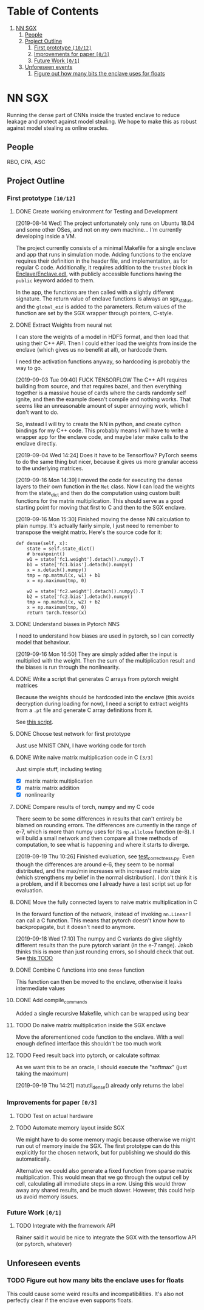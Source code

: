 
# Table of Contents

1.  [NN SGX](#org79de442)
    1.  [People](#org01062e0)
    2.  [Project Outline](#org8c488e9)
        1.  [First prototype <code>[10/12]</code>](#org485c92d)
        2.  [Improvements for paper <code>[0/3]</code>](#orgae288de)
        3.  [Future Work <code>[0/1]</code>](#orgba05680)
    3.  [Unforeseen events](#org0c27216)
        1.  [Figure out how many bits the enclave uses for floats](#org92a9b70)


<a id="org79de442"></a>

# NN SGX

Running the dense part of CNNs inside the trusted enclave to reduce leakage and protect against model stealing.
We hope to make this as robust against model stealing as online oracles.


<a id="org01062e0"></a>

## People

RBO, CPA, ASC


<a id="org8c488e9"></a>

## Project Outline


<a id="org485c92d"></a>

### First prototype <code>[10/12]</code>

1.  DONE Create working environment for Testing and Development

    <span class="timestamp-wrapper"><span class="timestamp">[2019-08-14 Wed]</span></span>
    The project unfortunately only runs on Ubuntu 18.04 and some other OSes, and not on my own machine&#x2026;
    I'm currently developing inside a VM.
    
    The project currently consists of a minimal Makefile for a single enclave and app that runs in simulation mode.
    Adding functions to the enclave requires their definition in the header file, and implementation, as for regular C code.
    Additionally, it requires addition to the `trusted` block in [Enclave/Enclave.edl](Enclave/Enclave.edl), with publicly accessible functions having the `public` keyword added to them.
    
    In the app, the functions are then called with a slightly different signature.
    The return value of enclave functions is always an sgx<sub>status</sub>, and the `global_eid` is added to the parameters.
    Return values of the function are set by the SGX wrapper through pointers, C-style.

2.  DONE Extract Weights from neural net

    I can store the weights of a model in HDF5 format, and then load that using their C++ API.
    Then I could either load the weights from inside the enclave (which gives us no benefit at all), or hardcode them.
    
    I need the activation functions anyway, so hardcoding is probably the way to go.
    
    <span class="timestamp-wrapper"><span class="timestamp">[2019-09-03 Tue 09:40]</span></span>
    FUCK TENSORFLOW
    The C++ API requires building from source, and that requires bazel, and then everything together is a massive house of cards where the cards randomly self ignite, and then the example doesn't compile and nothing works.
    That seems like an unreasonable amount of super annoying work, which I don't want to do.
    
    So, instead I will try to create the NN in python, and create cython bindings for my C++ code.
    This probably means I will have to write a wrapper app for the enclave code, and maybe later make calls to the enclave directly.
    
    <span class="timestamp-wrapper"><span class="timestamp">[2019-09-04 Wed 14:24]</span></span>
    Does it have to be Tensorflow?
    PyTorch seems to do the same thing but nicer, because it gives us more granular access to the underlying matrices.
    
    <span class="timestamp-wrapper"><span class="timestamp">[2019-09-16 Mon 14:39]</span></span>
    I moved the code for executing the dense layers to their own function in the `Net` class.
    Now I can load the weights from the state<sub>dict</sub> and then do the computation using custom built functions for the matrix multiplication.
    This should serve as a good starting point for moving that first to C and then to the SGX enclave.
    
    <span class="timestamp-wrapper"><span class="timestamp">[2019-09-16 Mon 15:30]</span></span>
    Finished moving the dense NN calculation to plain numpy.
    It's actually fairly simple, I just need to remember to transpose the weight matrix.
    Here's the source code for it:
    
        def dense(self, x):
            state = self.state_dict()
            # breakpoint()
            w1 = state['fc1.weight'].detach().numpy().T
            b1 = state['fc1.bias'].detach().numpy()
            x = x.detach().numpy()
            tmp = np.matmul(x, w1) + b1
            x = np.maximum(tmp, 0)
        
            w2 = state['fc2.weight'].detach().numpy().T
            b2 = state['fc2.bias'].detach().numpy()
            tmp = np.matmul(x, w2) + b2
            x = np.maximum(tmp, 0)
            return torch.Tensor(x)

3.  DONE Understand biases in Pytorch NNS

    I need to understand how biases are used in pytorch, so I can correctly model that behaviour.
    
    <span class="timestamp-wrapper"><span class="timestamp">[2019-09-16 Mon 16:50]</span></span>
    They are simply added after the input is multiplied with the weight.
    Then the sum of the multiplication result and the biases is run through the nonlinearity.

4.  DONE Write a script that generates C arrays from pytorch weight matrices

    Because the weights should be hardcoded into the enclave (this avoids decryption during loading for now), I need a script to extract weights from a `.pt` file and generate C array definitions from it.
    
    See [this script](./python/torch/gen_headers.py).

5.  DONE Choose test network for first prototype

    Just use MNIST CNN, I have working code for torch

6.  DONE Write naive matrix multiplication code in C <code>[3/3]</code>

    Just simple stuff, including testing
    
    -   [X] matrix matrix multiplication
    -   [X] matrix matrix addition
    -   [X] nonlinearity

7.  DONE Compare results of torch, numpy and my C code

    There seem to be some differences in results that can't entirely be blamed on rounding errors.
    The differences are currently in the range of e-7, which is more than numpy uses for its `np.allclose` function (e-8).
    I will build a small network and then compare all three methods of computation, to see what is happening and where it starts to diverge.
    
    <span class="timestamp-wrapper"><span class="timestamp">[2019-09-19 Thu 10:26]</span></span>
    Finished evaluation, see [test<sub>correctness.py</sub>](test_correctness.py).
    Even though the differences are around e-6, they seem to be normal distributed, and the max/min increases with increased matrix size (which strengthens my belief in the normal distribution).
    I don't think it is a problem, and if it becomes one I already have a test script set up for evaluation.

8.  DONE Move the fully connected layers to naive matrix multiplication in C

    In the forward function of the network, instead of invoking `nn.Linear` I can call a C function.
    This means that pytorch doesn't know how to backpropagate, but it doesn't need to anymore.
    
    <span class="timestamp-wrapper"><span class="timestamp">[2019-09-18 Wed 17:10]</span></span>
    The numpy and C variants do give slightly different results than the pure pytorch variant (in the e-7 range).
    Jakob thinks this is more than just rounding errors, so I should check that out.
    See [this TODO](#orgd276bad)

9.  DONE Combine C functions into one `dense` function

    This function can then be moved to the enclave, otherwise it leaks intermediate values

10. DONE Add compile<sub>commands</sub>

    Added a single recursive Makefile, which can be wrapped using bear

11. TODO Do naive matrix multiplication inside the SGX enclave

    Move the aforementioned code function to the enclave.
    With a well enough defined interface this shouldn't be too much work

12. TODO Feed result back into pytorch, or calculate softmax

    As we want this to be an oracle, I should execute the "softmax" (just taking the maximum)
    
    <span class="timestamp-wrapper"><span class="timestamp">[2019-09-19 Thu 14:21]</span></span>
    matutil<sub>dense</sub>() already only returns the label


<a id="orgae288de"></a>

### Improvements for paper <code>[0/3]</code>

1.  TODO Test on actual hardware

2.  TODO Automate memory layout inside SGX

    We might have to do some memory magic because otherwise we might run out of memory inside the SGX.
    The first prototype can do this explicitly for the chosen network, but for publishing we should do this automatically.
    
    Alternative we could also generate a fixed function from sparse matrix multiplication.
    This would mean that we go through the output cell by cell, calculating all immediate steps in a row.
    Using this would throw away any shared results, and be much slower.
    However, this could help us avoid memory issues.


<a id="orgba05680"></a>

### Future Work <code>[0/1]</code>

1.  TODO Integrate with the framework API

    Rainer said it would be nice to integrate the SGX with the tensorflow API (or pytorch, whatever)


<a id="org0c27216"></a>

## Unforeseen events


<a id="org92a9b70"></a>

### TODO Figure out how many bits the enclave uses for floats

This could cause some weird results and incompatibilities.
It's also not perfectly clear if the enclave even supports floats.

